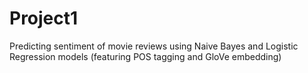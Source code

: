 # Project1
Predicting sentiment of movie reviews using Naive Bayes and Logistic Regression models (featuring POS tagging and GloVe embedding)
